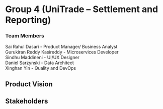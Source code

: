 # Group 4 (UniTrade – Settlement and Reporting)
### Team Members
Sai Rahul Dasari - Product Manager/ Business Analyst  
Gurukiran Reddy Kasireddy - Microservices Developer  
Sindhu Maddineni - UI/UX Designer  
Daniel Sarzynski - Data Architect  
Xinghan Yin - Quality and DevOps  
 
## Product Vision 


## Stakeholders
